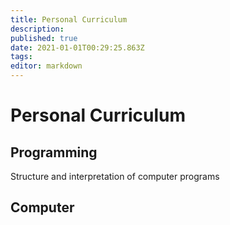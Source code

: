 ```yaml
---
title: Personal Curriculum
description: 
published: true
date: 2021-01-01T00:29:25.863Z
tags: 
editor: markdown
---
```


# Personal Curriculum

## Programming

Structure and interpretation of computer programs

## Computer 